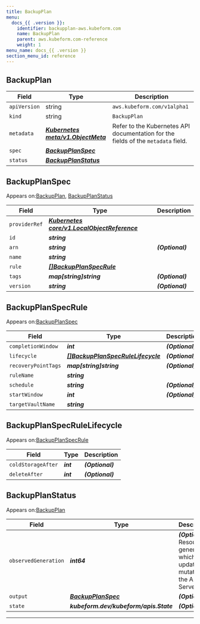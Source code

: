 ```yaml
---
title: BackupPlan
menu:
  docs_{{ .version }}:
    identifier: backupplan-aws.kubeform.com
    name: BackupPlan
    parent: aws.kubeform.com-reference
    weight: 1
menu_name: docs_{{ .version }}
section_menu_id: reference
---
```


## BackupPlan
| Field | Type | Description |
| ------ | ----- | ----------- |
| `apiVersion` | string | `aws.kubeform.com/v1alpha1` |
|    `kind` | string | `BackupPlan` |
| `metadata` | ***[Kubernetes meta/v1.ObjectMeta](https://kubernetes.io/docs/reference/generated/kubernetes-api/v1.13/#objectmeta-v1-meta)***|Refer to the Kubernetes API documentation for the fields of the `metadata` field.|
| `spec` | ***[BackupPlanSpec](#backupplanspec)***||
| `status` | ***[BackupPlanStatus](#backupplanstatus)***||
## BackupPlanSpec

Appears on:[BackupPlan](#backupplan), [BackupPlanStatus](#backupplanstatus)

| Field | Type | Description |
| ------ | ----- | ----------- |
| `providerRef` | ***[Kubernetes core/v1.LocalObjectReference](https://kubernetes.io/docs/reference/generated/kubernetes-api/v1.13/#localobjectreference-v1-core)***||
| `id` | ***string***||
| `arn` | ***string***| ***(Optional)*** |
| `name` | ***string***||
| `rule` | ***[[]BackupPlanSpecRule](#backupplanspecrule)***||
| `tags` | ***map[string]string***| ***(Optional)*** |
| `version` | ***string***| ***(Optional)*** |
## BackupPlanSpecRule

Appears on:[BackupPlanSpec](#backupplanspec)

| Field | Type | Description |
| ------ | ----- | ----------- |
| `completionWindow` | ***int***| ***(Optional)*** |
| `lifecycle` | ***[[]BackupPlanSpecRuleLifecycle](#backupplanspecrulelifecycle)***| ***(Optional)*** |
| `recoveryPointTags` | ***map[string]string***| ***(Optional)*** |
| `ruleName` | ***string***||
| `schedule` | ***string***| ***(Optional)*** |
| `startWindow` | ***int***| ***(Optional)*** |
| `targetVaultName` | ***string***||
## BackupPlanSpecRuleLifecycle

Appears on:[BackupPlanSpecRule](#backupplanspecrule)

| Field | Type | Description |
| ------ | ----- | ----------- |
| `coldStorageAfter` | ***int***| ***(Optional)*** |
| `deleteAfter` | ***int***| ***(Optional)*** |
## BackupPlanStatus

Appears on:[BackupPlan](#backupplan)

| Field | Type | Description |
| ------ | ----- | ----------- |
| `observedGeneration` | ***int64***| ***(Optional)*** Resource generation, which is updated on mutation by the API Server.|
| `output` | ***[BackupPlanSpec](#backupplanspec)***| ***(Optional)*** |
| `state` | ***kubeform.dev/kubeform/apis.State***| ***(Optional)*** |
---
